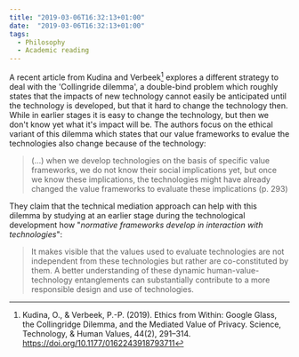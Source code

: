 ```yaml
---
title: "2019-03-06T16:32:13+01:00"
date:  "2019-03-06T16:32:13+01:00"
tags:
  - Philosophy
  - Academic reading
---
```


A recent article from Kudina and Verbeek[^2019] explores a different strategy to deal with the 'Collingride dilemma', a double-bind problem which roughly states that the impacts of new technology cannot easily be anticipated until the technology is developed, but that it hard to change the technology then. While in earlier stages it is easy to change the technology, but then we don't know yet what it's impact will be. The authors focus on the ethical variant of this dilemma which states that our value frameworks to evalue the technologies also change because of the technology:

> (...) when we develop technologies on the basis of specific value frameworks, we do not know their social implications yet, but once we know these implications, the technologies might have already changed the value frameworks to evaluate these implications (p. 293)

They claim that the technical mediation approach can help with this dilemma by studying at an earlier stage during the technological development how "*normative frameworks develop in interaction with technologies*":

> It makes visible that the values used to evaluate technologies are not independent from these technologies but rather are co-constituted by them. A better understanding of these dynamic human-value-technology entanglements can substantially contribute to a more responsible design and use of technologies.

[^2019]: Kudina, O., & Verbeek, P.-P. (2019). Ethics from Within: Google Glass, the Collingridge Dilemma, and the Mediated Value of Privacy. Science, Technology, & Human Values, 44(2), 291–314. https://doi.org/10.1177/0162243918793711
